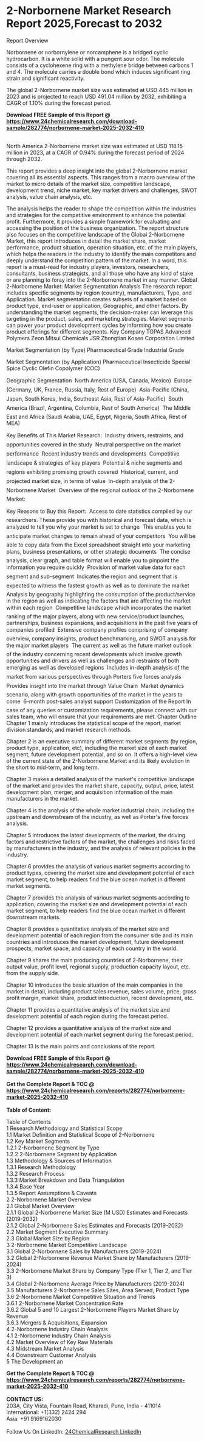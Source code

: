 <h1>2-Norbornene Market Research Report 2025,Forecast to 2032</h1><p>Report Overview</p><p>
Norbornene or norbornylene or norcamphene is a bridged cyclic hydrocarbon. It is a white solid with a pungent sour odor. The molecule consists of a cyclohexene ring with a methylene bridge between carbons 1 and 4. The molecule carries a double bond which induces significant ring strain and significant reactivity.</p><p>
The global 2-Norbornene market size was estimated at USD 445 million in 2023 and is projected to reach USD 491.04 million by 2032, exhibiting a CAGR of 1.10% during the forecast period.</p><div><b>Download FREE Sample of this Report @ 
            <a href="https://www.24chemicalresearch.com/download-sample/282774/norbornene-market-2025-2032-410">
            https://www.24chemicalresearch.com/download-sample/282774/norbornene-market-2025-2032-410</a></b></div><br><p>
North America 2-Norbornene market size was estimated at USD 118.15 million in 2023, at a CAGR of 0.94% during the forecast period of 2024 through 2032.</p><p>
This report provides a deep insight into the global 2-Norbornene market covering all its essential aspects. This ranges from a macro overview of the market to micro details of the market size, competitive landscape, development trend, niche market, key market drivers and challenges, SWOT analysis, value chain analysis, etc.</p><p>
The analysis helps the reader to shape the competition within the industries and strategies for the competitive environment to enhance the potential profit. Furthermore, it provides a simple framework for evaluating and accessing the position of the business organization. The report structure also focuses on the competitive landscape of the Global 2-Norbornene Market, this report introduces in detail the market share, market performance, product situation, operation situation, etc. of the main players, which helps the readers in the industry to identify the main competitors and deeply understand the competition pattern of the market.
In a word, this report is a must-read for industry players, investors, researchers, consultants, business strategists, and all those who have any kind of stake or are planning to foray into the 2-Norbornene market in any manner.
Global 2-Norbornene Market: Market Segmentation Analysis
The research report includes specific segments by region (country), manufacturers, Type, and Application. Market segmentation creates subsets of a market based on product type, end-user or application, Geographic, and other factors. By understanding the market segments, the decision-maker can leverage this targeting in the product, sales, and marketing strategies. Market segments can power your product development cycles by informing how you create product offerings for different segments.
Key Company
TOPAS Advanced Polymers
Zeon
Mitsui Chemicals
JSR
Zhongtian Kosen Corporation Limited</p><p>
Market Segmentation (by Type)
Pharmaceutical Grade
Industrial Grade</p><p>
Market Segmentation (by Application)
Pharmaceutical
Insecticide
Special Spice
Cyclic Olefin Copolymer (COC)</p><p>
Geographic Segmentation
 North America (USA, Canada, Mexico)
 Europe (Germany, UK, France, Russia, Italy, Rest of Europe)
 Asia-Pacific (China, Japan, South Korea, India, Southeast Asia, Rest of Asia-Pacific)
 South America (Brazil, Argentina, Columbia, Rest of South America)
 The Middle East and Africa (Saudi Arabia, UAE, Egypt, Nigeria, South Africa, Rest of MEA)</p><p>
Key Benefits of This Market Research:
 Industry drivers, restraints, and opportunities covered in the study
 Neutral perspective on the market performance
 Recent industry trends and developments
 Competitive landscape &amp; strategies of key players
 Potential &amp; niche segments and regions exhibiting promising growth covered
 Historical, current, and projected market size, in terms of value
 In-depth analysis of the 2-Norbornene Market
 Overview of the regional outlook of the 2-Norbornene Market:</p><p>
Key Reasons to Buy this Report:
 Access to date statistics compiled by our researchers. These provide you with historical and forecast data, which is analyzed to tell you why your market is set to change
 This enables you to anticipate market changes to remain ahead of your competitors
 You will be able to copy data from the Excel spreadsheet straight into your marketing plans, business presentations, or other strategic documents
 The concise analysis, clear graph, and table format will enable you to pinpoint the information you require quickly
 Provision of market value data for each segment and sub-segment
 Indicates the region and segment that is expected to witness the fastest growth as well as to dominate the market
 Analysis by geography highlighting the consumption of the product/service in the region as well as indicating the factors that are affecting the market within each region
 Competitive landscape which incorporates the market ranking of the major players, along with new service/product launches, partnerships, business expansions, and acquisitions in the past five years of companies profiled
 Extensive company profiles comprising of company overview, company insights, product benchmarking, and SWOT analysis for the major market players
 The current as well as the future market outlook of the industry concerning recent developments which involve growth opportunities and drivers as well as challenges and restraints of both emerging as well as developed regions
 Includes in-depth analysis of the market from various perspectives through Porters five forces analysis
 Provides insight into the market through Value Chain
 Market dynamics scenario, along with growth opportunities of the market in the years to come
 6-month post-sales analyst support
Customization of the Report
In case of any queries or customization requirements, please connect with our sales team, who will ensure that your requirements are met.
Chapter Outline
Chapter 1 mainly introduces the statistical scope of the report, market division standards, and market research methods.</p><p>
Chapter 2 is an executive summary of different market segments (by region, product type, application, etc), including the market size of each market segment, future development potential, and so on. It offers a high-level view of the current state of the 2-Norbornene Market and its likely evolution in the short to mid-term, and long term.</p><p>
Chapter 3 makes a detailed analysis of the market's competitive landscape of the market and provides the market share, capacity, output, price, latest development plan, merger, and acquisition information of the main manufacturers in the market.</p><p>
Chapter 4 is the analysis of the whole market industrial chain, including the upstream and downstream of the industry, as well as Porter's five forces analysis.</p><p>
Chapter 5 introduces the latest developments of the market, the driving factors and restrictive factors of the market, the challenges and risks faced by manufacturers in the industry, and the analysis of relevant policies in the industry.</p><p>
Chapter 6 provides the analysis of various market segments according to product types, covering the market size and development potential of each market segment, to help readers find the blue ocean market in different market segments.</p><p>
Chapter 7 provides the analysis of various market segments according to application, covering the market size and development potential of each market segment, to help readers find the blue ocean market in different downstream markets.</p><p>
Chapter 8 provides a quantitative analysis of the market size and development potential of each region from the consumer side and its main countries and introduces the market development, future development prospects, market space, and capacity of each country in the world.</p><p>
Chapter 9 shares the main producing countries of 2-Norbornene, their output value, profit level, regional supply, production capacity layout, etc. from the supply side.</p><p>
Chapter 10 introduces the basic situation of the main companies in the market in detail, including product sales revenue, sales volume, price, gross profit margin, market share, product introduction, recent development, etc.</p><p>
Chapter 11 provides a quantitative analysis of the market size and development potential of each region during the forecast period.</p><p>
Chapter 12 provides a quantitative analysis of the market size and development potential of each market segment during the forecast period.</p><p>
Chapter 13 is the main points and conclusions of the report.</p><p>
</p><div><b>Download FREE Sample of this Report @ 
            <a href="https://www.24chemicalresearch.com/download-sample/282774/norbornene-market-2025-2032-410">
            https://www.24chemicalresearch.com/download-sample/282774/norbornene-market-2025-2032-410</a></b></div><br><div><b>Get the Complete Report & TOC @ 
            <a href="https://www.24chemicalresearch.com/reports/282774/norbornene-market-2025-2032-410">
            https://www.24chemicalresearch.com/reports/282774/norbornene-market-2025-2032-410</a></b></div><br>
            <b>Table of Content:</b><p>Table of Contents<br />
1 Research Methodology and Statistical Scope<br />
1.1 Market Definition and Statistical Scope of 2-Norbornene<br />
1.2 Key Market Segments<br />
1.2.1 2-Norbornene Segment by Type<br />
1.2.2 2-Norbornene Segment by Application<br />
1.3 Methodology & Sources of Information<br />
1.3.1 Research Methodology<br />
1.3.2 Research Process<br />
1.3.3 Market Breakdown and Data Triangulation<br />
1.3.4 Base Year<br />
1.3.5 Report Assumptions & Caveats<br />
2 2-Norbornene Market Overview<br />
2.1 Global Market Overview<br />
2.1.1 Global 2-Norbornene Market Size (M USD) Estimates and Forecasts (2019-2032)<br />
2.1.2 Global 2-Norbornene Sales Estimates and Forecasts (2019-2032)<br />
2.2 Market Segment Executive Summary<br />
2.3 Global Market Size by Region<br />
3 2-Norbornene Market Competitive Landscape<br />
3.1 Global 2-Norbornene Sales by Manufacturers (2019-2024)<br />
3.2 Global 2-Norbornene Revenue Market Share by Manufacturers (2019-2024)<br />
3.3 2-Norbornene Market Share by Company Type (Tier 1, Tier 2, and Tier 3)<br />
3.4 Global 2-Norbornene Average Price by Manufacturers (2019-2024)<br />
3.5 Manufacturers 2-Norbornene Sales Sites, Area Served, Product Type<br />
3.6 2-Norbornene Market Competitive Situation and Trends<br />
3.6.1 2-Norbornene Market Concentration Rate<br />
3.6.2 Global 5 and 10 Largest 2-Norbornene Players Market Share by Revenue<br />
3.6.3 Mergers & Acquisitions, Expansion<br />
4 2-Norbornene Industry Chain Analysis<br />
4.1 2-Norbornene Industry Chain Analysis<br />
4.2 Market Overview of Key Raw Materials<br />
4.3 Midstream Market Analysis<br />
4.4 Downstream Customer Analysis<br />
5 The Development an</p><div><b>Get the Complete Report & TOC @ 
            <a href="https://www.24chemicalresearch.com/reports/282774/norbornene-market-2025-2032-410">
            https://www.24chemicalresearch.com/reports/282774/norbornene-market-2025-2032-410</a></b></div><br><b>CONTACT US:</b><br>
            203A, City Vista, Fountain Road, Kharadi, Pune, India - 411014<br>
            International: +1(332) 2424 294<br>
            Asia: +91 9169162030 <br><br>
            Follow Us On LinkedIn: <a href="https://www.linkedin.com/company/24chemicalresearch/">24ChemicalResearch LinkedIn</a>